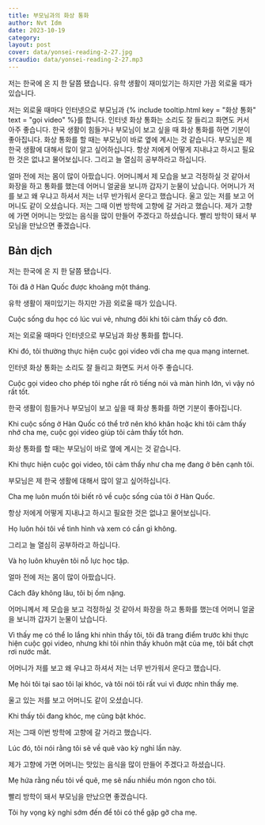 ```yaml
---
title: 부모님과의 화상 통화
author: Nvt Idm
date: 2023-10-19
category: 
layout: post
cover: data/yonsei-reading-2-27.jpg
srcaudio: data/yonsei-reading-2-27.mp3
---
```


저는 한국에 온 지 한 달쯤 됐습니다.
유학 생활이 재미있기는 하지만 가끔 외로울 때가 있습니다.

저는 외로울 때마다 인터넷으로 부모님과 {% include tooltip.html key = "화상 통화" text = "gọi video" %}를 합니다. 
인터넷 화상 통화는 소리도 잘 들리고 화면도 커서 아주 좋습니다. 
한국 생활이 힘들거나 부모님이 보고 싶을 때 화상 통화를 하면 기분이 좋아집니다. 
화상 통화를 할 때는 부모님이 바로 옆에 계시는 것 같습니다. 
부모님은 제 한국 생활에 대해서 많이 알고 싶어하십니다. 
항상 저에게 어떻게 지내냐고 하시고 필요한 것은 없냐고 물어보십니다. 
그리고 늘 열심히 공부하라고 하십니다.

얼마 전에 저는 몸이 많이 아팠습니다. 
어머니께서 제 모습을 보고 걱정하실 것 같아서 화장을 하고 통화를 했는데 어머니 얼굴을 보니까 갑자기 눈물이 났습니다. 
어머니가 저를 보고 왜 우냐고 하셔서 저는 너무 반가워서 운다고 했습니다. 
울고 있는 저를 보고 어머니도 같이 오셨습니다. 
저는 그때 이번 방학에 고향에 갈 거라고 했습니다. 
제가 고향에 가면 어머니는 맛있는 음식을 많이 만들어 주겠다고 하셨습니다. 
빨리 방학이 돼서 부모님을 만났으면 좋겠습니다.

## Bản dịch

저는 한국에 온 지 한 달쯤 됐습니다.

Tôi đã ở Hàn Quốc được khoảng một tháng. 

유학 생활이 재미있기는 하지만 가끔 외로울 때가 있습니다.

Cuộc sống du học có lúc vui vẻ, nhưng đôi khi tôi cảm thấy cô đơn. 

저는 외로울 때마다 인터넷으로 부모님과 화상 통화를 합니다. 

Khi đó, tôi thường thực hiện cuộc gọi video với cha mẹ qua mạng internet.

인터넷 화상 통화는 소리도 잘 들리고 화면도 커서 아주 좋습니다. 

Cuộc gọi video cho phép tôi nghe rất rõ tiếng nói và màn hình lớn, vì vậy nó rất tốt. 

한국 생활이 힘들거나 부모님이 보고 싶을 때 화상 통화를 하면 기분이 좋아집니다. 

Khi cuộc sống ở Hàn Quốc có thể trở nên khó khăn hoặc khi tôi cảm thấy nhớ cha mẹ, cuộc gọi video giúp tôi cảm thấy tốt hơn. 

화상 통화를 할 때는 부모님이 바로 옆에 계시는 것 같습니다. 

Khi thực hiện cuộc gọi video, tôi cảm thấy như cha mẹ đang ở bên cạnh tôi. 

부모님은 제 한국 생활에 대해서 많이 알고 싶어하십니다. 

Cha mẹ luôn muốn tôi biết rõ về cuộc sống của tôi ở Hàn Quốc. 

항상 저에게 어떻게 지내냐고 하시고 필요한 것은 없냐고 물어보십니다. 

Họ luôn hỏi tôi về tình hình và xem có cần gì không. 

그리고 늘 열심히 공부하라고 하십니다.

Và họ luôn khuyên tôi nỗ lực học tập. 

얼마 전에 저는 몸이 많이 아팠습니다. 

Cách đây không lâu, tôi bị ốm nặng.

어머니께서 제 모습을 보고 걱정하실 것 같아서 화장을 하고 통화를 했는데 어머니 얼굴을 보니까 갑자기 눈물이 났습니다. 

Vì thấy mẹ có thể lo lắng khi nhìn thấy tôi, tôi đã trang điểm trước khi thực hiện cuộc gọi video, nhưng khi tôi nhìn thấy khuôn mặt của mẹ, tôi bất chợt 
rơi nước mắt.

어머니가 저를 보고 왜 우냐고 하셔서 저는 너무 반가워서 운다고 했습니다. 

Mẹ hỏi tôi tại sao tôi lại khóc, và tôi nói tôi rất vui vì được nhìn thấy mẹ.

울고 있는 저를 보고 어머니도 같이 오셨습니다. 

Khi thấy tôi đang khóc, mẹ cũng bật khóc.

저는 그때 이번 방학에 고향에 갈 거라고 했습니다. 

Lúc đó, tôi nói rằng tôi sẽ về quê vào kỳ nghỉ lần này.

제가 고향에 가면 어머니는 맛있는 음식을 많이 만들어 주겠다고 하셨습니다. 

Mẹ hứa rằng nếu tôi về quê, mẹ sẽ nấu nhiều món ngon cho tôi. 

빨리 방학이 돼서 부모님을 만났으면 좋겠습니다.

Tôi hy vọng kỳ nghỉ sớm đến để tôi có thể gặp gỡ cha mẹ.